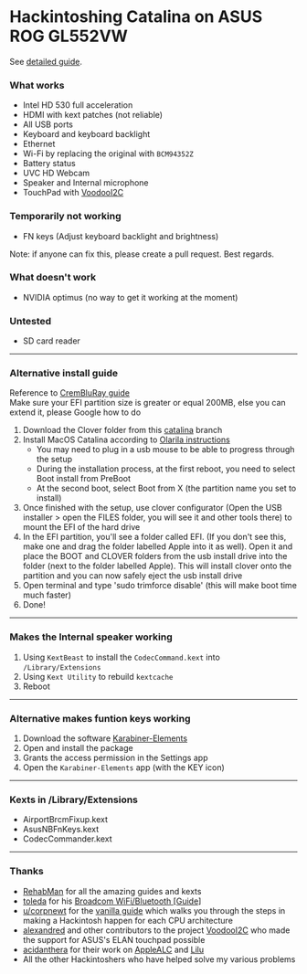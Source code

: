 # Hackintoshing Catalina on ASUS ROG GL552VW

See [detailed guide](https://github.com/fidele007/Asus-ROG-GL552VW-Hackintosh/wiki/Install-macOS-Moajve).

### What works

* Intel HD 530 full acceleration
* HDMI with kext patches (not reliable)
* All USB ports
* Keyboard and keyboard backlight
* Ethernet
* Wi-Fi by replacing the original with `BCM94352Z`
* Battery status
* UVC HD Webcam
* Speaker and Internal microphone
* TouchPad with [VoodooI2C](https://www.tonymacx86.com/threads/voodooi2c-help-and-support.243378/)

### Temporarily not working

* FN keys (Adjust keyboard backlight and brightness)

Note: if anyone can fix this, please create a pull request. Best regards.

### What doesn't work

* NVIDIA optimus (no way to get it working at the moment)

### Untested

* SD card reader

---

### Alternative install guide

Reference to [CremBluRay guide](https://www.tonymacx86.com/threads/guide-asus-rog-gl552vw-laptop-macos-mojave.280413/)<br/>
Make sure your EFI partition size is greater or equal 200MB, else you can extend it, please Google how to do
1. Download the Clover folder from this [catalina](https://github.com/baobaoit/Asus-ROG-GL552VW-Hackintosh/tree/catalina) branch
2. Install MacOS Catalina according to [Olarila instructions](https://olarila.com/forum/viewtopic.php?f=50&t=8685)
    - You may need to plug in a usb mouse to be able to progress through the setup
    - During the installation process, at the first reboot, you need to select Boot install from PreBoot
    - At the second boot, select Boot from X (the partition name you set to install)
3. Once finished with the setup, use clover configurator (Open the USB installer > open the FILES folder, you will see it and other tools there) to mount the EFI of the hard drive
4. In the EFI partition, you'll see a folder called EFI. (If you don't see this, make one and drag the folder labelled Apple into it as well). Open it and place the BOOT and CLOVER folders from the usb install drive into the folder (next to the folder labelled Apple). This will install clover onto the partition and you can now safely eject the usb install drive
5. Open terminal and type 'sudo trimforce disable' (this will make boot time much faster)
6. Done!

---

### Makes the Internal speaker working

1. Using `KextBeast` to install the `CodecCommand.kext` into `/Library/Extensions`
2. Using `Kext Utility` to rebuild `kextcache`
3. Reboot

---

### Alternative makes funtion keys working

1. Download the software [Karabiner-Elements](https://pqrs.org/osx/karabiner/)
2. Open and install the package
3. Grants the access permission in the Settings app
4. Open the `Karabiner-Elements` app (with the KEY icon)

---

### Kexts in /Library/Extensions

* AirportBrcmFixup.kext
* AsusNBFnKeys.kext
* CodecCommander.kext

---

### Thanks

* [RehabMan](https://www.tonymacx86.com/members/rehabman.429483/) for all the amazing guides and kexts
* [toleda](https://www.tonymacx86.com/members/toleda.2393/) for his [Broadcom WiFi/Bluetooth [Guide]](https://www.tonymacx86.com/threads/broadcom-wifi-bluetooth-guide.242423/)
* [u/corpnewt](https://www.reddit.com/user/corpnewt) for the [vanilla guide](https://hackintosh.gitbook.io/-r-hackintosh-vanilla-desktop-guide/) which walks you through the steps in making a Hackintosh happen for each CPU architecture
* [alexandred](https://github.com/alexandred) and other contributors to the project [VoodooI2C](https://github.com/alexandred/VoodooI2C) who made the support for ASUS's ELAN touchpad possible
* [acidanthera](https://github.com/acidanthera) for their work on [AppleALC](https://github.com/acidanthera/AppleALC) and [Lilu](https://github.com/acidanthera/Lilu)
* All the other Hackintoshers who have helped solve my various problems
